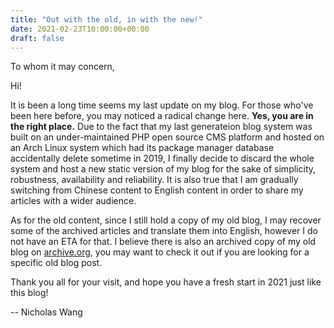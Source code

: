 ```yaml
---
title: "Out with the old, in with the new!"
date: 2021-02-23T10:00:00+00:00
draft: false
---
```


To whom it may concern,

Hi!

It is been a long time seems my last update on my blog. For those who've been 
here before, you may noticed a radical change here. **Yes, you are in the right place.**
Due to the fact that my last generateion blog system was built on an 
under-maintained PHP open source CMS platform and hosted on an Arch Linux system 
which had its package manager database accidentally delete sometime in 2019, 
I finally decide to discard the whole system and host a new static version of 
my blog for the sake of simplicity, robustness, availability and reliability. 
It is also true that I am gradually switching from Chinese content to English 
content in order to share my articles with a wider audience.

As for the old content, since I still hold a copy of my old blog, I may recover 
some of the archived articles and translate them into English, however I do not
have an ETA for that. I believe there is also an archived copy of my old blog on
[archive.org](https://web.archive.org/web/20210208213630/https://www.nicho1as.wang/), 
you may want to check it out if you are looking for a specific old blog post.

Thank you all for your visit, and hope you have a fresh start in 2021 just like this blog!

--
Nicholas Wang
